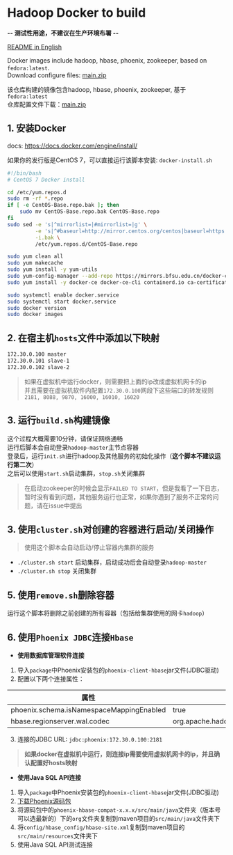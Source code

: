 # Hadoop Docker to build
**-- 测试性用途，不建议在生产环境布署 --**

[README in English](https://github.com/SzLeaves/hadoop_dockerfile/blob/main/readme_en.md)  

Docker images include hadoop, hbase, phoenix, zookeeper, based on `fedora:latest`.  
Download configure files: [main.zip](https://github.com/SzLeaves/hadoop_dockerfile/archive/refs/heads/main.zip)

该仓库构建的镜像包含hadoop, hbase, phoenix, zookeeper, 基于`fedora:latest`  
仓库配置文件下载：[main.zip](https://github.com/SzLeaves/hadoop_dockerfile/archive/refs/heads/main.zip)

## 1. 安装Docker
docs: https://docs.docker.com/engine/install/  

如果你的发行版是CentOS 7，可以直接运行该脚本安装: `docker-install.sh`
```bash
#!/bin/bash
# CentOS 7 Docker install

cd /etc/yum.repos.d
sudo rm -rf *.repo
if [ -e CentOS-Base.repo.bak ]; then
    sudo mv CentOS-Base.repo.bak CentOS-Base.repo
fi
sudo sed -e 's|^mirrorlist=|#mirrorlist=|g' \
         -e 's|^#baseurl=http://mirror.centos.org/centos|baseurl=https://mirrors.ustc.edu.cn/centos|g' \
         -i.bak \
         /etc/yum.repos.d/CentOS-Base.repo

sudo yum clean all
sudo yum makecache
sudo yum install -y yum-utils
sudo yum-config-manager --add-repo https://mirrors.bfsu.edu.cn/docker-ce/linux/centos/docker-ce.repo
sudo yum install -y docker-ce docker-ce-cli containerd.io ca-certificates

sudo systemctl enable docker.service
sudo systemctl start docker.service
sudo docker version
sudo docker images
```

## 2. 在宿主机`hosts`文件中添加以下映射
```bash
172.30.0.100 master
172.30.0.101 slave-1
172.30.0.102 slave-2
```
> 如果在虚拟机中运行docker，则需要把上面的ip改成虚拟机网卡的ip  
> 并且需要在虚拟机软件内配置`172.30.0.100`网段下这些端口的转发规则  
> `2181, 8088, 9870, 16000, 16010, 16020`

## 3. 运行`build.sh`构建镜像
这个过程大概需要10分钟，请保证网络通畅  
运行后脚本会自动登录`hadoop-master`主节点容器  
登录后，运行`init.sh`进行hadoop及其他服务的初始化操作（**这个脚本不建议运行第二次**）  
之后可以使用`start.sh`启动集群，`stop.sh`关闭集群
> 在启动zookeeper的时候会显示`FAILED TO START`，但是我看了一下日志，暂时没有看到问题，其他服务运行也正常，如果你遇到了服务不正常的问题，请在issue中提出


## 3. 使用`cluster.sh`对创建的容器进行启动/关闭操作
> 使用这个脚本会自动启动/停止容器内集群的服务
* `./cluster.sh start` 启动集群，启动成功后会自动登录`hadoop-master`
* `./cluster.sh stop` 关闭集群

## 5. 使用`remove.sh`删除容器
运行这个脚本将删除之前创建的所有容器（包括给集群使用的网卡`hadoop`）

## 6. 使用`Phoenix JDBC`连接`Hbase`
* **使用数据库管理软件连接**
1. 导入`package`中Phoenix安装包的`phoenix-client-hbase`jar文件(JDBC驱动)  
2. 配置以下两个连接属性：  

| 属性                                      | 值                                                            |
|-------------------------------------------|---------------------------------------------------------------|
| phoenix.schema.isNamespaceMappingEnabled  | true                                                          |
| hbase.regionserver.wal.codec              | org.apache.hadoop.hbase.regionserver.wal.IndexedWALEditCodec  |

3. 连接的JDBC URL: `jdbc:phoenix:172.30.0.100:2181`
> **如果docker在虚拟机中运行，则连接ip需要使用虚拟机网卡的ip，并且确认配置好hosts映射**

* **使用Java SQL API连接**
1. 导入`package`中Phoenix安装包的`phoenix-client-hbase`jar文件(JDBC驱动)  
2. [下载Phoenix源码包](https://mirrors.bfsu.edu.cn/apache/phoenix/phoenix-5.1.2/phoenix-5.1.2-src.tar.gz)
3. 将源码包中的`phoenix-hbase-compat-x.x.x/src/main/java`文件夹（版本号可以选最新的）下的`org`文件夹复制到maven项目的`src/main/java`文件夹下
4. 将`config/hbase_config/hbase-site.xml`复制到maven项目的`src/main/resources`文件夹下
5. 使用Java SQL API测试连接
